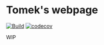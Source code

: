 # Tomek's webpage
[![Build](https://github.com/tomaszpolanski/profile/workflows/Build/badge.svg)](https://github.com/tomaszpolanski/profile/actions?query=workflow%3A%22Build%22)
[![codecov](https://codecov.io/gh/tomaszpolanski/profile/branch/master/graph/badge.svg)](https://codecov.io/gh/tomaszpolanski/profile)

WIP
